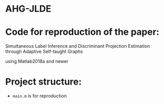 # AHG-JLDE
# Code for reproduction of the paper:

Simultaneous Label Inference and Discriminant Projection Estimation
through Adaptive Self-taught Graphs



using Matlab2018a and newer

# Project structure:

* `main.m` is for reproduction
